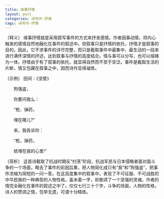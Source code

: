 ```yaml
---
title: 缘事抒情
layout: post
categories: 诗写作-抒情
tags: 诗写作-抒情
---
```


〔释义〕 缘事抒情就是采用叙写事件的方式来抒发感情。作者因事动情，将内心触发的感情自然地融化在事件的叙述中。但叙事只是抒情的依托，抒情才是叙事的目的。因此，它不求事件的详尽完整，而只是截取事件中最集中、最生动的一段来进行满怀深情的抒述，达到叙事与抒情的高度结合。情与事可以分写，也可以熔铸为一体。抒情由于有了叙事的依托，就显得自然而不至于空泛。事件是截取生活的片断，情又包藏在叙事之中，因而诗作显得凝炼。

〔示例〕 田间：《坚壁》

　　狗强盗，

　　你要问我么：

　　“枪、弹药，

　　埋在哪儿?”



　　来，我告诉你：

　　“枪，弹药，

　　统埋在我的心里!”

〔简析〕 这首诗截取了抗战时期反“扫荡”阶段，抗战军民与日本侵略者面对面斗争的一个场面，略去了事件的前因后果，把人物简化成只有“我”和“狗强盗”，把事件浓缩为简短的一问一答。在这高度集中的叙事中，表现了不可征服、不可战胜的中华民族的一种典型的人物性格，虽未着一字，却歌颂了一个坚强的灵魂，作者的情完全融化在事件的叙述之中了。仅仅七行三十个字，斗争的场面，人物的性格，诗人的赞颂之情，包举无遗，可谓十分精炼。 